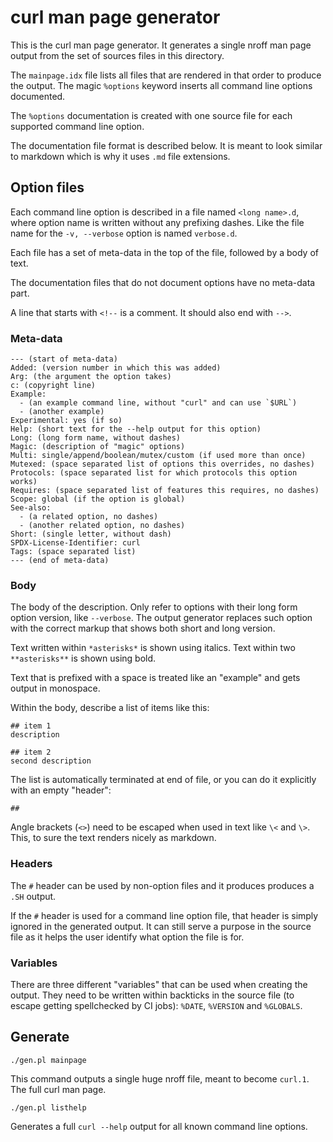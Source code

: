<!--
  Copyright (C) Daniel Stenberg, <daniel@haxx.se>, et al.

  SPDX-License-Identifier: curl
-->

# curl man page generator

This is the curl man page generator. It generates a single nroff man page
output from the set of sources files in this directory.

The `mainpage.idx` file lists all files that are rendered in that order to
produce the output. The magic `%options` keyword inserts all command line
options documented.

The `%options` documentation is created with one source file for each
supported command line option.

The documentation file format is described below. It is meant to look similar
to markdown which is why it uses `.md` file extensions.

## Option files

Each command line option is described in a file named `<long name>.d`, where
option name is written without any prefixing dashes. Like the file name for
the `-v, --verbose` option is named `verbose.d`.

Each file has a set of meta-data in the top of the file, followed by a body of
text.

The documentation files that do not document options have no meta-data part.

A line that starts with `<!--` is a comment. It should also end with `-->`.

### Meta-data

    --- (start of meta-data)
    Added: (version number in which this was added)
    Arg: (the argument the option takes)
    c: (copyright line)
    Example:
      - (an example command line, without "curl" and can use `$URL`)
      - (another example)
    Experimental: yes (if so)
    Help: (short text for the --help output for this option)
    Long: (long form name, without dashes)
    Magic: (description of "magic" options)
    Multi: single/append/boolean/mutex/custom (if used more than once)
    Mutexed: (space separated list of options this overrides, no dashes)
    Protocols: (space separated list for which protocols this option works)
    Requires: (space separated list of features this requires, no dashes)
    Scope: global (if the option is global)
    See-also:
      - (a related option, no dashes)
      - (another related option, no dashes)
    Short: (single letter, without dash)
    SPDX-License-Identifier: curl
    Tags: (space separated list)
    --- (end of meta-data)

### Body

The body of the description. Only refer to options with their long form option
version, like `--verbose`. The output generator replaces such option with the
correct markup that shows both short and long version.

Text written within `*asterisks*` is shown using italics. Text within two
`**asterisks**` is shown using bold.

Text that is prefixed with a space is treated like an "example" and gets
output in monospace.

Within the body, describe a list of items like this:

    ## item 1
    description

    ## item 2
    second description

The list is automatically terminated at end of file, or you can do it
explicitly with an empty "header":

    ##

Angle brackets (`<>`) need to be escaped when used in text like `\<` and
`\>`. This, to sure the text renders nicely as markdown.

### Headers

The `#` header can be used by non-option files and it produces produces a
`.SH` output.

If the `#` header is used for a command line option file, that header is
simply ignored in the generated output. It can still serve a purpose in the
source file as it helps the user identify what option the file is for.

### Variables

There are three different "variables" that can be used when creating the
output. They need to be written within backticks in the source file (to escape
getting spellchecked by CI jobs): `%DATE`, `%VERSION` and `%GLOBALS`.

## Generate

`./gen.pl mainpage`

This command outputs a single huge nroff file, meant to become `curl.1`. The
full curl man page.

`./gen.pl listhelp`

Generates a full `curl --help` output for all known command line options.
